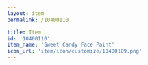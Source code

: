 ```yaml
---
layout: item
permalink: /10400110

title: Item
id: '10400110'
item_name: 'Sweet Candy Face Paint'
icon_url: 'item/icon/customize/10400109.png'
---
```

